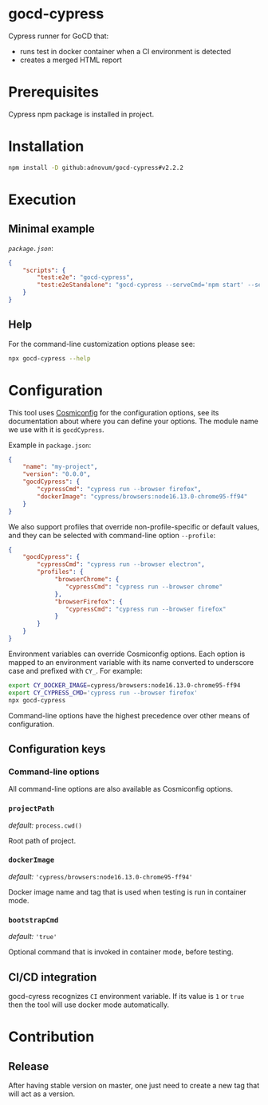 
# gocd-cypress

Cypress runner for GoCD that:
- runs test in docker container when a CI environment is detected
- creates a merged HTML report

# Prerequisites

Cypress npm package is installed in project.

# Installation

```bash
npm install -D github:adnovum/gocd-cypress#v2.2.2
```

# Execution

## Minimal example

*`package.json`*:
```json
{
    "scripts": {
        "test:e2e": "gocd-cypress",
        "test:e2eStandalone": "gocd-cypress --serveCmd='npm start' --serveHost=http://localhost:4200"
    }
}
```

## Help

For the command-line customization options please see:

```bash
npx gocd-cypress --help
```

# Configuration

This tool uses [Cosmiconfig](https://github.com/davidtheclark/cosmiconfig) for the configuration options, see its 
documentation about where you can define your options. The module name we use with it is `gocdCypress`.

Example in `package.json`:
```json
{
    "name": "my-project",
    "version": "0.0.0",
    "gocdCypress": {
        "cypressCmd": "cypress run --browser firefox",
        "dockerImage": "cypress/browsers:node16.13.0-chrome95-ff94"
    }
}
```

We also support profiles that override non-profile-specific or default values, and they can be selected with command-line 
option `--profile`:

```json
{
    "gocdCypress": {
        "cypressCmd": "cypress run --browser electron",
        "profiles": {
             "browserChrome": {
                "cypressCmd": "cypress run --browser chrome"
             },
             "browserFirefox": {
                "cypressCmd": "cypress run --browser firefox"
             }
        }
    }
}
```

Environment variables can override Cosmiconfig options. Each option is mapped to an environment variable with its name 
converted to underscore case and prefixed with `CY_`. For example:

```bash
export CY_DOCKER_IMAGE=cypress/browsers:node16.13.0-chrome95-ff94
export CY_CYPRESS_CMD='cypress run --browser firefox'
npx gocd-cypress
```

Command-line options have the highest precedence over other means of configuration.

## Configuration keys

### Command-line options

All command-line options are also available as Cosmiconfig options.

### `projectPath`

*default:* `process.cwd()`

Root path of project.

### `dockerImage`

*default:* `'cypress/browsers:node16.13.0-chrome95-ff94'`

Docker image name and tag that is used when testing is run in container mode.

### `bootstrapCmd`

*default:* `'true'`

Optional command that is invoked in container mode, before testing.

## CI/CD integration

gocd-cyress recognizes `CI` environment variable. If its value is `1` or `true` then the tool will use docker mode automatically.

# Contribution

## Release

After having stable version on master, one just need to create a new tag that will act as a version.
